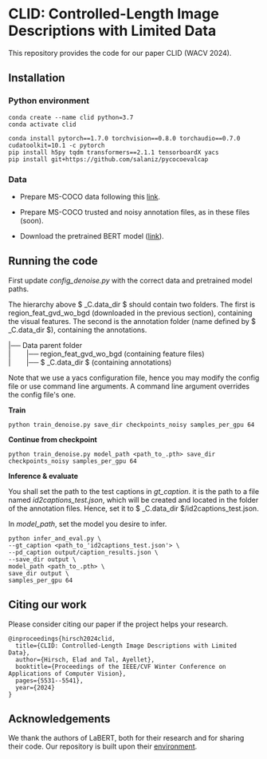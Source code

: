 # CLID: Controlled-Length Image Descriptions with Limited Data

This repository provides the code for our paper CLID (WACV 2024).

## Installation

### Python environment

```
conda create --name clid python=3.7
conda activate clid

conda install pytorch==1.7.0 torchvision==0.8.0 torchaudio==0.7.0 cudatoolkit=10.1 -c pytorch
pip install h5py tqdm transformers==2.1.1 tensorboardX yacs
pip install git+https://github.com/salaniz/pycocoevalcap
```

### Data

* Prepare MS-COCO data following this [link](https://github.com/LuoweiZhou/VLP#-data-preparation).

* Prepare MS-COCO trusted and noisy annotation files, as in these files (soon).

* Download the pretrained BERT model ([link](https://drive.google.com/file/d/1B3R2wTYeoiXdT4HsKj4EEdWPnKdZjF3L/view?usp=sharing)).

## Running the code

First update _config_denoise.py_ with the correct data and pretrained model paths.

The hierarchy above $ _C.data_dir $ should contain two folders.
The first is region_feat_gvd_wo_bgd (downloaded in the previous section), containing the visual features.
The second is the annotation folder (name defined by $ _C.data_dir $), containing the annotations.

|── Data parent folder\
|&nbsp;&nbsp;&nbsp;&nbsp;&nbsp;&nbsp;&nbsp;&nbsp;|── region_feat_gvd_wo_bgd (containing feature files)\
|&nbsp;&nbsp;&nbsp;&nbsp;&nbsp;&nbsp;&nbsp;&nbsp;|── $ _C.data_dir $ (containing annotations)

Note that we use a yacs configuration file, hence you may modify the config file or use command line arguments.
A command line argument overrides the config file's one.

**Train**

```
python train_denoise.py save_dir checkpoints_noisy samples_per_gpu 64
```

**Continue from checkpoint**

```
python train_denoise.py model_path <path_to_.pth> save_dir checkpoints_noisy samples_per_gpu 64
```

**Inference & evaluate**

You shall set the path to the test captions in _gt_caption_. 
it is the path to a file named _id2captions_test.json_, which 
will be created and located in the folder of the annotation files. 
Hence, set it to $ _C.data_dir $/id2captions_test.json.

In _model_path_, set the model you desire to infer.

```
python infer_and_eval.py \
--gt_caption <path_to_'id2captions_test.json'> \
--pd_caption output/caption_results.json \
--save_dir output \
model_path <path_to_.pth> \
save_dir output \
samples_per_gpu 64
```

## Citing our work

Please consider citing our paper if the project helps your research.

```
@inproceedings{hirsch2024clid,
  title={CLID: Controlled-Length Image Descriptions with Limited Data},
  author={Hirsch, Elad and Tal, Ayellet},
  booktitle={Proceedings of the IEEE/CVF Winter Conference on Applications of Computer Vision},
  pages={5531--5541},
  year={2024}
}
```

## Acknowledgements

We thank the authors of LaBERT, both for their research and for sharing their code.
Our repository is built upon their [environment](https://github.com/bearcatt/LaBERT).
